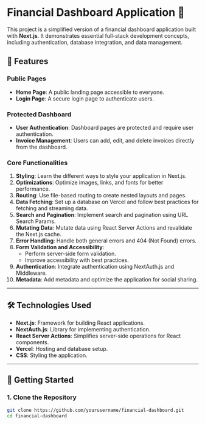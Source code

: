# Financial Dashboard Application 🚀

This project is a simplified version of a financial dashboard application built with **Next.js**. It demonstrates essential full-stack development concepts, including authentication, database integration, and data management.

## 🌟 Features

### Public Pages
- **Home Page**: A public landing page accessible to everyone.
- **Login Page**: A secure login page to authenticate users.

### Protected Dashboard
- **User Authentication**: Dashboard pages are protected and require user authentication.
- **Invoice Management**: Users can add, edit, and delete invoices directly from the dashboard.

### Core Functionalities
1. **Styling**: Learn the different ways to style your application in Next.js.
2. **Optimizations**: Optimize images, links, and fonts for better performance.
3. **Routing**: Use file-based routing to create nested layouts and pages.
4. **Data Fetching**: Set up a database on Vercel and follow best practices for fetching and streaming data.
5. **Search and Pagination**: Implement search and pagination using URL Search Params.
6. **Mutating Data**: Mutate data using React Server Actions and revalidate the Next.js cache.
7. **Error Handling**: Handle both general errors and 404 (Not Found) errors.
8. **Form Validation and Accessibility**:
   - Perform server-side form validation.
   - Improve accessibility with best practices.
9. **Authentication**: Integrate authentication using NextAuth.js and Middleware.
10. **Metadata**: Add metadata and optimize the application for social sharing.

---

## 🛠️ Technologies Used

- **Next.js**: Framework for building React applications.
- **NextAuth.js**: Library for implementing authentication.
- **React Server Actions**: Simplifies server-side operations for React components.
- **Vercel**: Hosting and database setup.
- **CSS**: Styling the application.


---

## 🚀 Getting Started

### 1. Clone the Repository
```bash
git clone https://github.com/yourusername/financial-dashboard.git
cd financial-dashboard
